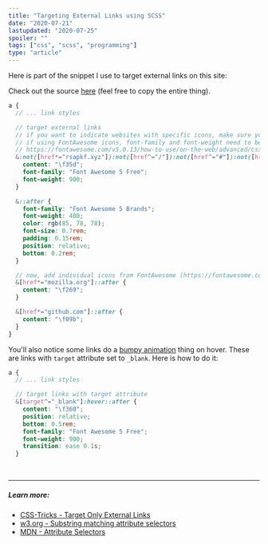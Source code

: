```yaml
---
title: "Targeting External Links using SCSS"
date: "2020-07-21"
lastupdated: "2020-07-25"
spoiler: ""
tags: ["css", "scss", "programming"]
type: "article"
---
```


Here is part of the snippet I use to target external links on this site:

Check out the source [here](https://github.com/rsapkf/rsapkf.xyz/blob/7510a6f93eb85a7627928594c504a95519da4168/src/styles/index.scss#L62) (feel free to copy the entire thing).

```scss
a {
  // ... link styles

  // target external links
  // if you want to indicate websites with specific icons, make sure you add them here
  // if using FontAwesome icons, font-family and font-weight need to be set based on whether you are using Brand or Regular icons
  // https://fontawesome.com/v5.0.13/how-to-use/on-the-web/advanced/css-pseudo-elements
  &:not([href*="rsapkf.xyz"]):not([href^="/"]):not([href^="#"]):not([href*="mozilla.org"]):not([href*="github.com"])::after {
    content: "\f35d";
    font-family: "Font Awesome 5 Free";
    font-weight: 900;
  }

  &::after {
    font-family: "Font Awesome 5 Brands";
    font-weight: 400;
    color: rgb(85, 78, 78);
    font-size: 0.7rem;
    padding: 0.15rem;
    position: relative;
    bottom: 0.2rem;
  }

  // now, add individual icons from FontAwesome (https://fontawesome.com/cheatsheet)
  &[href*="mozilla.org"]::after {
    content: "\f269";
  }

  &[href*="github.com"]::after {
    content: "\f09b";
  }
}
```

You'll also notice some links do a <a href="https://example.org/" target="_blank" rel="noopener noreferrer">bumpy animation</a> thing on hover. These are links with `target` attribute set to `_blank`. Here is how to do it:

```scss
a {
  // ... link styles

  // target links with target attribute
  &[target^="_blank"]:hover::after {
    content: "\f360";
    position: relative;
    bottom: 0.5rem;
    font-family: "Font Awesome 5 Free";
    font-weight: 900;
    transition: ease 0.1s;
  }
```

<br />

---

##### Learn more:

- [CSS-Tricks - Target Only External Links](https://css-tricks.com/snippets/jquery/target-only-external-links/)
- [w3.org - Substring matching attribute selectors](https://www.w3.org/TR/selectors/#attribute-substrings)
- [MDN - Attribute Selectors](https://developer.mozilla.org/en-US/docs/Web/CSS/Attribute_selectors)
